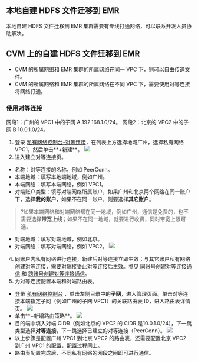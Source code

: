 ## 本地自建 HDFS 文件迁移到 EMR
本地自建 HDFS 文件迁移到 EMR 集群需要有专线打通网络，可以联系开发人员协助解决。

## CVM 上的自建 HDFS 文件迁移到 EMR
- CVM 的所属网络和 EMR 集群的所属网络在同一 VPC 下，则可以自由传送文件。
- CVM 的所属网络和 EMR 集群的所属网络在不同 VPC 下，需要使用对等连接将网络打通。

### 使用对等连接
网段1：广州的 VPC1 中的子网 A 192.168.1.0/24。
网段2：北京的 VPC2 中的子网 B 10.0.1.0/24。

1. 登录 [私有网络控制台-对等连接](https://console.cloud.tencent.com/vpc/conn)，在列表上方选择地域广州，选择私有网络 VPC1，然后单击**+新建**。
![](https://main.qcloudimg.com/raw/ad81d49f0e69f4efb717ab99e93a0ee7.png)
3. 进入建立对等连接页。
 - 名称：对等连接的名称，例如 PeerConn。
 - 本端地域：填写本地端地域，例如广州。
 - 本端网络：填写本端网络，例如 VPC1。
 - 对端账户类型：填写对端网络所属账户，如果广州和北京两个网络在同一账户下，选择**我的账户**，如果不在同一账户，则要选择**其它账户**。
>?如果本端网络和对端网络都在同一地域，例如广州，通信是免费的，也不需要选择**带宽上线**；如果不在同一地域，就要进行收费，同时带宽上限可选。
 - 对端地域：填写对端地域，例如北京。
 - 对端网络：填写对端网络，例如 VPC2。
![](https://main.qcloudimg.com/raw/7aeff180fd4e562429ff33ee25544353.png)
4. 同账户内私有网络进行连接，新建后对等连接立即生效；与其它账户私有网络创建对等连接，需要对端接受此对等连接后生效。参见 [同账号创建对等连接通信](https://cloud.tencent.com/document/product/553/18836) 和 [跨账号创建对等连接通信](https://cloud.tencent.com/document/product/553/18837)。
5. 为对等连接配置本端和对端路由表。
 - 登录 [私有网络控制台](https://console.cloud.tencent.com/vpc) ，单击左侧目录中的**子网**，进入管理页面。单击对等连接本端指定子网（例如广州的子网 VPC1）的关联路由表 ID，进入路由表详情页。
![](https://main.qcloudimg.com/raw/0959e04afcc6a262745a3d8d4b04cf9d.png)
 - 单击**+新增路由策略**。
 ![](https://main.qcloudimg.com/raw/fd8b8e1380a5195f56eef12890e6c032.png)
 - 目的端中填入对端 CIDR（例如北京的 VPC2 的 CIDR 是10.0.1.0/24），下一跳类型选择**对等连接**，下一跳选择已建立的对等连接（PeerConn）。
 ![](https://main.qcloudimg.com/raw/dd71b52b2472611d8c42b13bb16de021.png)
 - 以上步骤是配置广州 VPC1 到北京 VPC2 的路由表，还需要配置北京 VPC2 到广州 VPC1 的配置，配置过程同上。
 - 路由表配置完成后，不同私有网络的网段之间即可进行通信。
